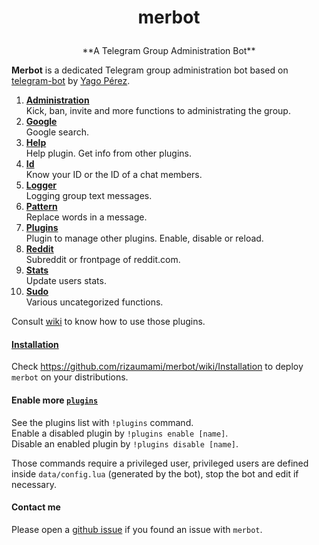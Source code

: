 # <p align="center">merbot

<p align="center">**A Telegram Group Administration Bot**


**Merbot** is a dedicated Telegram group administration bot based on [telegram-bot](https://github.com/yagop/telegram-bot) by [Yago Pérez](https://telegram.me/yago_perez).

1. [**Administration**](https://github.com/rizaumami/merbot/wiki/Plugins#administration)  
Kick, ban, invite and more functions to administrating the group.
2. [**Google**](https://github.com/rizaumami/merbot/wiki/Plugins#google)  
Google search.
3. [**Help**](https://github.com/rizaumami/merbot/wiki/Plugins#help)  
Help plugin. Get info from other plugins.
4. [**Id**](https://github.com/rizaumami/merbot/wiki/Plugins#id)  
Know your ID or the ID of a chat members.
5. [**Logger**](https://github.com/rizaumami/merbot/wiki/Plugins#logger)  
Logging group text messages.
6. [**Pattern**](https://github.com/rizaumami/merbot/wiki/Plugins#pattern)  
Replace words in a message.
7. [**Plugins**](https://github.com/rizaumami/merbot/wiki/Plugins#plugins)  
Plugin to manage other plugins. Enable, disable or reload.
8. [**Reddit**](https://github.com/rizaumami/merbot/wiki/Plugins#reddit)  
Subreddit or frontpage of reddit.com.
9. [**Stats**](https://github.com/rizaumami/merbot/wiki/Plugins#stats)  
Update users stats.
10. [**Sudo**](https://github.com/rizaumami/merbot/wiki/Plugins#sudo)  
Various uncategorized functions.

Consult [wiki](https://github.com/rizaumami/merbot/wiki/Plugins) to know how to use those plugins.

#### [Installation](https://github.com/rizaumami/merbot/wiki/Installation)

Check https://github.com/rizaumami/merbot/wiki/Installation to deploy `merbot` on your distributions.

#### Enable more [`plugins`](https://github.com/rizaumami/merbot/tree/master/plugins)

See the plugins list with `!plugins` command.  
Enable a disabled plugin by `!plugins enable [name]`.  
Disable an enabled plugin by `!plugins disable [name]`.

Those commands require a privileged user, privileged users are defined inside `data/config.lua` (generated by the bot), stop the bot and edit if necessary.

#### Contact me

Please open a [github issue](https://github.com/rizaumami/merbot/issues) if you found an issue with `merbot`.
